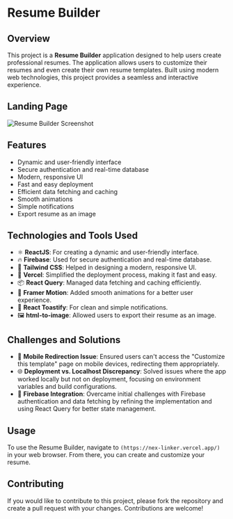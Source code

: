 # Resume Builder

## Overview
This project is a **Resume Builder** application designed to help users create professional resumes. The application allows users to customize their resumes and even create their own resume templates. Built using modern web technologies, this project provides a seamless and interactive experience.

## Landing Page
![Resume Builder Screenshot](https://firebasestorage.googleapis.com/v0/b/resume-builder-2024-3d12f.appspot.com/o/Template%2Flandingpage.png?alt=media&token=7ff2101b-712e-4a74-8ddd-30b40d1c07d9)


## Features
- Dynamic and user-friendly interface
- Secure authentication and real-time database
- Modern, responsive UI
- Fast and easy deployment
- Efficient data fetching and caching
- Smooth animations
- Simple notifications
- Export resume as an image

## Technologies and Tools Used
- ⚛️ **ReactJS**: For creating a dynamic and user-friendly interface.
- 🔥 **Firebase**: Used for secure authentication and real-time database.
- 🎨 **Tailwind CSS**: Helped in designing a modern, responsive UI.
- 🚀 **Vercel**: Simplified the deployment process, making it fast and easy.
- 📦 **React Query**: Managed data fetching and caching efficiently.
- 🎥 **Framer Motion**: Added smooth animations for a better user experience.
- 🔔 **React Toastify**: For clean and simple notifications.
- 🖼️ **html-to-image**: Allowed users to export their resume as an image.

## Challenges and Solutions
- 📱 **Mobile Redirection Issue**: Ensured users can't access the "Customize this template" page on mobile devices, redirecting them appropriately.
- 🌐 **Deployment vs. Localhost Discrepancy**: Solved issues where the app worked locally but not on deployment, focusing on environment variables and build configurations.
- 🔐 **Firebase Integration**: Overcame initial challenges with Firebase authentication and data fetching by refining the implementation and using React Query for better state management.

## Usage
To use the Resume Builder, navigate to `(https://nex-linker.vercel.app/)` in your web browser. From there, you can create and customize your resume.

## Contributing
If you would like to contribute to this project, please fork the repository and create a pull request with your changes. Contributions are welcome!

